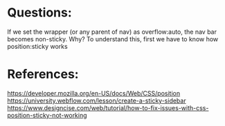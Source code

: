 # Questions:
If we set the wrapper (or any parent of nav) as overflow:auto, the nav bar becomes non-sticky. Why?
To understand this, first we have to know how position:sticky works

# References:
https://developer.mozilla.org/en-US/docs/Web/CSS/position
https://university.webflow.com/lesson/create-a-sticky-sidebar
https://www.designcise.com/web/tutorial/how-to-fix-issues-with-css-position-sticky-not-working
